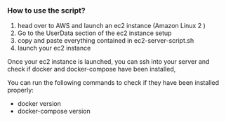 ### How to use the script? 

1. head over to AWS and launch an ec2 instance (Amazon Linux 2 )
2. Go to the UserData section of the ec2 instance setup 
3. copy and paste everything contained in ec2-server-script.sh
4. launch your ec2 instance 

Once your ec2 instance is launched, you can ssh into your server and check if docker and docker-compose have been installed, 

You can run the following commands to check if they have been installed properly: 

- docker version
- docker-compose version